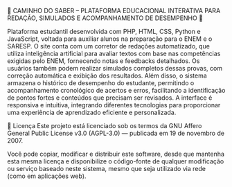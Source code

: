 🌟 CAMINHO DO SABER – PLATAFORMA EDUCACIONAL INTERATIVA PARA REDAÇÃO, SIMULADOS E ACOMPANHAMENTO DE DESEMPENHO 🌟

Plataforma estudantil desenvolvida com PHP, HTML, CSS, Python e JavaScript, voltada para auxiliar alunos na preparação para o ENEM e o SARESP. O site conta com um corretor de redações automatizado, que utiliza inteligência artificial para avaliar textos com base nas competências exigidas pelo ENEM, fornecendo notas e feedbacks detalhados. Os usuários também podem realizar simulados completos dessas provas, com correção automática e exibição dos resultados. Além disso, o sistema armazena o histórico de desempenho do estudante, permitindo o acompanhamento cronológico de acertos e erros, facilitando a identificação de pontos fortes e conteúdos que precisam ser revisados. A interface é responsiva e intuitiva, integrando diferentes tecnologias para proporcionar uma experiência de aprendizado eficiente e personalizada.


📄 Licença
Este projeto está licenciado sob os termos da GNU Affero General Public License v3.0 (AGPL-3.0) — publicada em 19 de novembro de 2007.

Você pode copiar, modificar e distribuir este software, desde que mantenha esta mesma licença e disponibilize o código-fonte de qualquer modificação ou serviço baseado neste sistema, mesmo que seja utilizado via rede (como em aplicações web).
